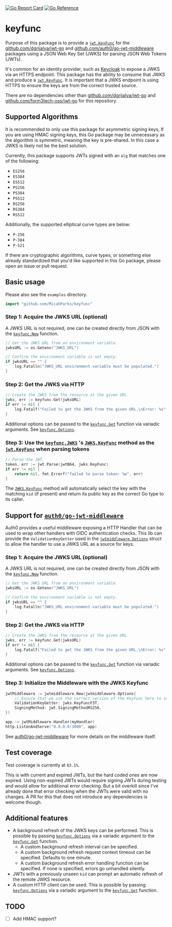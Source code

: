 [![Go Report Card](https://goreportcard.com/badge/github.com/MicahParks/keyfunc)](https://goreportcard.com/report/github.com/MicahParks/keyfunc) [![Go Reference](https://pkg.go.dev/badge/github.com/MicahParks/keyfunc.svg)](https://pkg.go.dev/github.com/MicahParks/keyfunc)

# keyfunc

Purpose of this package is to provide a
[`jwt.KeyFunc`](https://pkg.go.dev/github.com/dgrijalva/jwt-go@v3.2.0+incompatible#Keyfunc) for the
[github.com/dgrijalva/jwt-go](https://github.com/dgrijalva/jwt-go)
and [github.com/auth0/go-jwt-middleware](https://github.com/auth0/go-jwt-middleware) packages using a JSON Web Key Set
(JWKS) for parsing JSON Web Tokens (JWTs).

It's common for an identity provider, such as [Keycloak](https://www.keycloak.org/) to expose a JWKS via an HTTPS
endpoint. This package has the ability to consume that JWKS and produce a
[`jwt.KeyFunc`](https://pkg.go.dev/github.com/dgrijalva/jwt-go@v3.2.0+incompatible#Keyfunc). It is important that a JWKS
endpoint is using HTTPS to ensure the keys are from the correct trusted source.

There are no dependencies other than [github.com/dgrijalva/jwt-go](https://github.com/dgrijalva/jwt-go)
and [github.com/form3tech-oss/jwt-go](https://github.com/form3tech-oss/jwt-go) for this repository.

## Supported Algorithms

It is recommended to only use this package for asymmetric signing keys, If you are using HMAC signing keys, this Go
package may be unnecessary as the algorithm is symmetric, meaning the key is pre-shared. In this case a JWKS is likely
not be the best solution.

Currently, this package supports JWTs signed with an `alg` that matches one of the following:

* `ES256`
* `ES384`
* `ES512`
* `PS256`
* `PS384`
* `PS512`
* `RS256`
* `RS384`
* `RS512`

Additionally, the supported elliptical curve types are below:

* `P-256`
* `P-384`
* `P-521`

If there are cryptographic algorithms, curve types, or something else already standardized that you'd like supported in
this Go package, please open an issue or pull request.

## Basic usage

Please also see the `examples` directory.

```go
import "github.com/MicahParks/keyfunc"
```

### Step 1: Acquire the JWKS URL (optional)

A JWKS URL is not required, one can be created directly from JSON with the
[`keyfunc.New`](https://pkg.go.dev/github.com/MicahParks/keyfunc#New) function.

```go
// Get the JWKS URL from an environment variable.
jwksURL := os.Getenv("JWKS_URL")

// Confirm the environment variable is not empty.
if jwksURL == "" {
	log.Fatalln("JWKS_URL environment variable must be populated.")
}
```

### Step 2: Get the JWKS via HTTP

```go
// Create the JWKS from the resource at the given URL.
jwks, err := keyfunc.Get(jwksURL)
if err != nil {
	log.Fatalf("Failed to get the JWKS from the given URL.\nError: %s", err.Error())
}
```

Additional options can be passed to the [`keyfunc.Get`](https://pkg.go.dev/github.com/MicahParks/keyfunc#Get) function
via variadic arguments. See [`keyfunc.Options`](https://pkg.go.dev/github.com/MicahParks/keyfunc#Options).

### Step 3: Use the [`keyfunc.JWKS`](https://pkg.go.dev/github.com/MicahParks/keyfunc#JWKS) 's [`JWKS.KeyFunc`](https://pkg.go.dev/github.com/MicahParks/keyfunc#JWKS.KeyFunc) method as the [`jwt.KeyFunc`](https://pkg.go.dev/github.com/dgrijalva/jwt-go@v3.2.0+incompatible#Keyfunc) when parsing tokens

```go
// Parse the JWT.
token, err := jwt.Parse(jwtB64, jwks.KeyFunc)
if err != nil {
	return nil, fmt.Errorf("failed to parse token: %w", err)
}
```

The [`JWKS.KeyFunc`](https://pkg.go.dev/github.com/MicahParks/keyfunc#JWKS.KeyFunc) method will automatically select the
key with the matching `kid` (if present) and return its public key as the correct Go type to its caller.

## Support for [`auth0/go-jwt-middleware`](https://github.com/auth0/go-jwt-middleware)

Auth0 provides a useful middleware exposing a HTTP Handler that can be used to wrap other handlers with OIDC authentication checks. This lib can provide the `ValidationKeyGetter` used in the [`jwtmiddleware.Options`](https://pkg.go.dev/github.com/auth0/go-jwt-middleware#Options) struct to allow the handler to use a JWKS URL as a source for keys.

### Step 1: Acquire the JWKS URL (optional)
A JWKS URL is not required, one can be created directly from JSON with the
[`keyfunc.New`](https://pkg.go.dev/github.com/MicahParks/keyfunc#New) function.

```go
// Get the JWKS URL from an environment variable.
jwksURL := os.Getenv("JWKS_URL")

// Confirm the environment variable is not empty.
if jwksURL == "" {
	log.Fatalln("JWKS_URL environment variable must be populated.")
}
```

### Step 2: Get the JWKS via HTTP

```go
// Create the JWKS from the resource at the given URL.
jwks, err := keyfunc.Get(jwksURL)
if err != nil {
	log.Fatalf("Failed to get the JWKS from the given URL.\nError: %s", err.Error())
}
```

Additional options can be passed to the [`keyfunc.Get`](https://pkg.go.dev/github.com/MicahParks/keyfunc#Get) function
via variadic arguments. See [`keyfunc.Options`](https://pkg.go.dev/github.com/MicahParks/keyfunc#Options).


### Step 3: Initialize the Middleware with the JWKS Keyfunc

```go
jwtMiddleware := jwtmiddleware.New(jwtmiddleware.Options{
    // Ensure that we use the correct version of the KeyFunc here to support the forked lib
    ValidationKeyGetter: jwks.KeyFuncF3T,
    SigningMethod: jwt.SigningMethodRS256,
})

app := jwtMiddleware.Handler(myHandler)
http.ListenAndServe("0.0.0.0:3000", app)
```

See [auth0/go-jwt-middleware](https://github.com/auth0/go-jwt-middleware) for more details on the middleware itself.

## Test coverage

Test coverage is currently at `83.1%`.

This is with current and expired JWTs, but the hard coded ones are now expired. Using non-expired JWTs would require
signing JWTs during testing and would allow for additional error checking. But a bit overkill since I've already done
that error checking when the JWTs were valid with no changes. A PR for this that does not introduce any dependencies is
welcome though.

## Additional features

* A background refresh of the JWKS keys can be performed. This is possible by passing
  [`keyfunc.Options`](https://pkg.go.dev/github.com/MicahParks/keyfunc#Options) via a variadic argument to the
  [`keyfunc.Get`](https://pkg.go.dev/github.com/MicahParks/keyfunc#Get) function.
	* A custom background refresh interval can be specified.
	* A custom background refresh request context timeout can be specified. Defaults to one minute.
	* A custom background refresh error handling function can be specified. If none is specified, errors go unhandled
	  silently.
* JWTs with a previously unseen `kid` can prompt an automatic refresh of the remote JWKS resource.
* A custom HTTP client can be used. This is possible by passing
  [`keyfunc.Options`](https://pkg.go.dev/github.com/MicahParks/keyfunc#Options) via a variadic argument to the
  [`keyfunc.Get`](https://pkg.go.dev/github.com/MicahParks/keyfunc#Get) function.

## TODO

- [ ] Add HMAC support?
